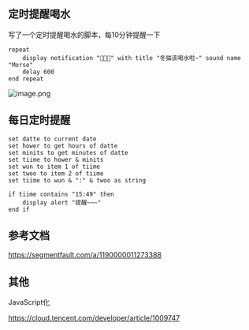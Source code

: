 ## 定时提醒喝水



写了一个定时提醒喝水的脚本，每10分钟提醒一下



```
repeat
    display notification "🤡🤡🤡" with title "冬猫该喝水啦~" sound name "Morse"
    delay 600
end repeat
```

![image.png](https://i.loli.net/2021/02/03/oFV8T1mAReXqulj.png)



## 每日定时提醒



```
set datte to current date
set hower to get hours of datte
set minits to get minutes of datte
set tiime to hower & minits
set wun to item 1 of tiime
set twoo to item 2 of tiime
set tiime to wun & ":" & twoo as string

if tiime contains "15:49" then
    display alert "提醒~~~"
end if
```



## 参考文档



https://segmentfault.com/a/1190000011273388



## 其他



JavaScript化



https://cloud.tencent.com/developer/article/1009747

